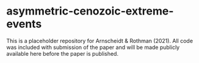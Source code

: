 # asymmetric-cenozoic-extreme-events

This is a placeholder repository for Arnscheidt & Rothman (2021). All code was included with submission of the paper and will be made publicly available here before the paper is published.
